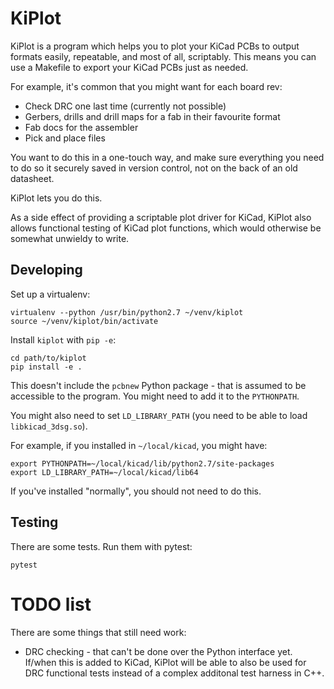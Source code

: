 # KiPlot

KiPlot is a program which helps you to plot your KiCad PCBs to output
formats easily, repeatable, and most of all, scriptably. This means you
can use a Makefile to export your KiCad PCBs just as needed.

For example, it's common that you might want for each board rev:

* Check DRC one last time (currently not possible)
* Gerbers, drills and drill maps for a fab in their favourite format
* Fab docs for the assembler
* Pick and place files

You want to do this in a one-touch way, and make sure everything you need to
do so it securely saved in version control, not on the back of an old
datasheet.

KiPlot lets you do this.

As a side effect of providing a scriptable plot driver for KiCad, KiPlot also
allows functional testing of KiCad plot functions, which would otherwise be 
somewhat unwieldy to write.

## Developing

Set up a virtualenv:

```
virtualenv --python /usr/bin/python2.7 ~/venv/kiplot
source ~/venv/kiplot/bin/activate
```

Install `kiplot` with `pip -e`:

```
cd path/to/kiplot
pip install -e .
```

This doesn't include the `pcbnew` Python package - that is assumed to
be accessible to the program. You might need to add it to the `PYTHONPATH`.

You might also need to set `LD_LIBRARY_PATH` (you need to be able to load
`libkicad_3dsg.so`).

For example, if you installed in `~/local/kicad`, you might have:

```
export PYTHONPATH=~/local/kicad/lib/python2.7/site-packages
export LD_LIBRARY_PATH=~/local/kicad/lib64
```

If you've installed "normally", you should not need to do this.

## Testing

There are some tests. Run them with pytest:

```
pytest
```

# TODO list

There are some things that still need work:

* DRC checking - that can't be done over the Python interface yet. If/when
  this is added to KiCad, KiPlot will be able to also be used for DRC
  functional tests instead of a complex additonal test harness in C++.
